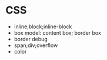 # CSS 
* inline;block;inline-block
* box model: content box; border box
* border debug
* span;div;overflow
* color

